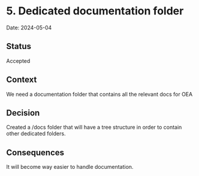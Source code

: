 # 5. Dedicated documentation folder

Date: 2024-05-04

## Status

Accepted

## Context

We need a documentation folder that contains all the relevant docs for OEA

## Decision

Created a /docs folder that will have a tree structure in order to contain other dedicated folders.

## Consequences

It will become way easier to handle documentation.
